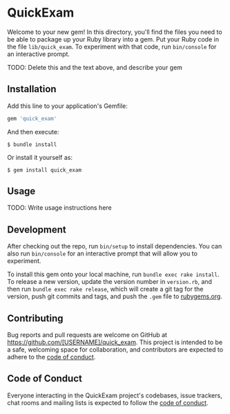 # QuickExam

Welcome to your new gem! In this directory, you'll find the files you need to be able to package up your Ruby library into a gem. Put your Ruby code in the file `lib/quick_exam`. To experiment with that code, run `bin/console` for an interactive prompt.

TODO: Delete this and the text above, and describe your gem

## Installation

Add this line to your application's Gemfile:

```ruby
gem 'quick_exam'
```

And then execute:

    $ bundle install

Or install it yourself as:

    $ gem install quick_exam

## Usage

TODO: Write usage instructions here

## Development

After checking out the repo, run `bin/setup` to install dependencies. You can also run `bin/console` for an interactive prompt that will allow you to experiment.

To install this gem onto your local machine, run `bundle exec rake install`. To release a new version, update the version number in `version.rb`, and then run `bundle exec rake release`, which will create a git tag for the version, push git commits and tags, and push the `.gem` file to [rubygems.org](https://rubygems.org).

## Contributing

Bug reports and pull requests are welcome on GitHub at https://github.com/[USERNAME]/quick_exam. This project is intended to be a safe, welcoming space for collaboration, and contributors are expected to adhere to the [code of conduct](https://github.com/[USERNAME]/quick_exam/blob/master/CODE_OF_CONDUCT.md).


## Code of Conduct

Everyone interacting in the QuickExam project's codebases, issue trackers, chat rooms and mailing lists is expected to follow the [code of conduct](https://github.com/[USERNAME]/quick_exam/blob/master/CODE_OF_CONDUCT.md).
